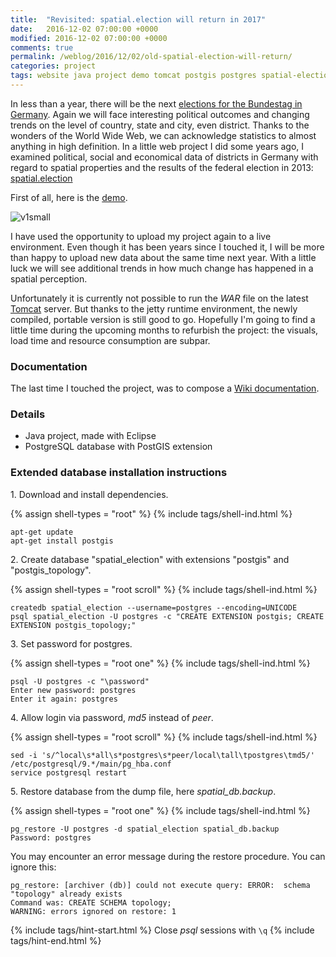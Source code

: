 ```yaml
---
title:  "Revisited: spatial.election will return in 2017"
date:   2016-12-02 07:00:00 +0000
modified: 2016-12-02 07:00:00 +0000 
comments: true
permalink: /weblog/2016/12/02/old-spatial-election-will-return/
categories: project
tags: website java project demo tomcat postgis postgres spatial-election
---
```


In less than a year, there will be the next [elections for the Bundestag in Germany][election]. Again we will face interesting political outcomes and changing trends on the level of country, state and city, even district. Thanks to the wonders of the World Wide Web, we can acknowledge statistics to almost anything in high definition. In a little web project I did some years ago, I examined political, social and economical data of districts in Germany with regard to spatial properties and the results of the federal election in 2013: [spatial.election][spatial]

<!--more-->

First of all, here is the [demo][demo].

![v1small][imgV1s]

I have used the opportunity to upload my project again to a live environment. Even though it has been years since I touched it, I will be more than happy to upload new data about the same time next year. With a little luck we will see additional trends in how much change has happened in a spatial perception.

Unfortunately it is currently not possible to run the *WAR* file on the latest [Tomcat][tomcat] server. But thanks to the jetty runtime environment, the newly compiled, portable version is still good to go. Hopefully I'm going to find a little time during the upcoming months to refurbish the project: the visuals, load time and resource consumption are subpar.

### Documentation

The last time I touched the project, was to compose a [Wiki documentation][wiki].

### Details

 - Java project, made with Eclipse
 - PostgreSQL database with PostGIS extension
 
 
### Extended database installation instructions

1\. Download and install dependencies.

{% assign shell-types = "root" %}
{% include tags/shell-ind.html %}
```
apt-get update
apt-get install postgis
```

2\. Create database "spatial_election" with extensions "postgis" and "postgis_topology".


{% assign shell-types = "root scroll" %}
{% include tags/shell-ind.html %}
```
createdb spatial_election --username=postgres --encoding=UNICODE
psql spatial_election -U postgres -c "CREATE EXTENSION postgis; CREATE EXTENSION postgis_topology;"
```

3\. Set password for postgres.

{% assign shell-types = "root one" %}
{% include tags/shell-ind.html %}
```
psql -U postgres -c "\password"
Enter new password: postgres
Enter it again: postgres
```

4\. Allow login via password, *md5* instead of *peer*.

{% assign shell-types = "root scroll" %}
{% include tags/shell-ind.html %}
```
sed -i 's/^local\s*all\s*postgres\s*peer/local\tall\tpostgres\tmd5/' /etc/postgresql/9.*/main/pg_hba.conf
service postgresql restart
```

5\. Restore database from the dump file, here *spatial_db.backup*.

{% assign shell-types = "root one" %}
{% include tags/shell-ind.html %}
```
pg_restore -U postgres -d spatial_election spatial_db.backup
Password: postgres
```

You may encounter an error message during the restore procedure. You can ignore this:

```
pg_restore: [archiver (db)] could not execute query: ERROR:  schema "topology" already exists
Command was: CREATE SCHEMA topology;
WARNING: errors ignored on restore: 1
```



{% include tags/hint-start.html %}
Close *psql* sessions with ```\q```
{% include tags/hint-end.html %}




[election]: https://en.wikipedia.org/wiki/Electoral_system_of_Germany
[spatial]: https://github.com/a-d/spatial.election/
[demo]: https://newtork.de/spatial.election/
[wiki]: https://github.com/a-d/spatial.election/wiki
[tomcat]: http://tomcat.apache.org/
[imgV1s]: https://newtork.de/dl/spatial_election/preview01_small.png